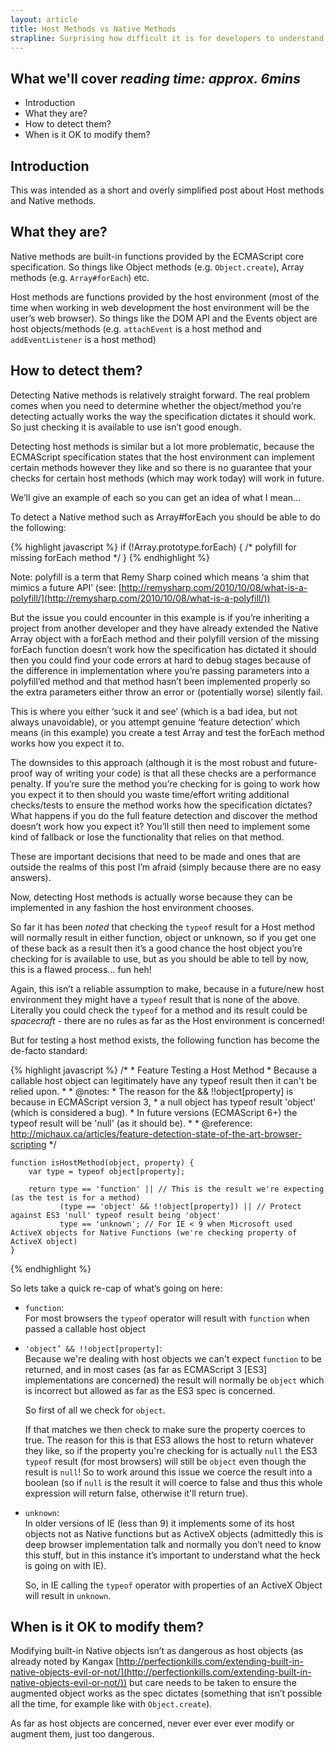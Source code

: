 ```yaml
---
layout: article
title: Host Methods vs Native Methods
strapline: Surprising how difficult it is for developers to understand the difference between 'host' methods and 'native' methods. Hopefully this post helps clear up any confusion.
---
```


## What we'll cover *reading time: approx. 6mins*

- Introduction
- What they are?
- How to detect them?
- When is it OK to modify them?

## Introduction
This was intended as a short and overly simplified post about Host methods and Native methods.

## What they are?

Native methods are built-in functions provided by the ECMAScript core specification. So things like Object methods (e.g. `Object.create`), Array methods (e.g. `Array#forEach`) etc.

Host methods are functions provided by the host environment (most of the time when working in web development the host environment will be the user’s web browser). So things like the DOM API and the Events object are host objects/methods (e.g. `attachEvent` is a host method and `addEventListener` is a host method)

## How to detect them?

Detecting Native methods is relatively straight forward. The real problem comes when you need to determine whether the object/method you’re detecting actually works the way the specification dictates it should work. So just checking it is available to use isn’t good enough.

Detecting host methods is similar but a lot more problematic, because the ECMAScript specification states that the host environment can implement certain methods however they like and so there is no guarantee that your checks for certain host methods (which may work today) will work in future.

We’ll give an example of each so you can get an idea of what I mean…

To detect a Native method such as Array#forEach you should be able to do the following:

{% highlight javascript %}
	if (!Array.prototype.forEach) { 
		/* polyfill for missing forEach method */ 
	}
{% endhighlight %}

Note: polyfill is a term that Remy Sharp coined which means ‘a shim that mimics a future API’ (see: [http://remysharp.com/2010/10/08/what-is-a-polyfill/](http://remysharp.com/2010/10/08/what-is-a-polyfill/))

But the issue you could encounter in this example is if you’re inheriting a project from another developer and they have already extended the Native Array object with a forEach method and their polyfill version of the missing forEach function doesn’t work how the specification has dictated it should then you could find your code errors at hard to debug stages because of the difference in implementation where you’re passing parameters into a polyfill’ed method and that method hasn’t been implemented properly so the extra parameters either throw an error or (potentially worse) silently fail.

This is where you either ‘suck it and see’ (which is a bad idea, but not always unavoidable), or you attempt genuine ‘feature detection’ which means (in this example) you create a test Array and test the forEach method works how you expect it to.

The downsides to this approach (although it is the most robust and future-proof way of writing your code) is that all these checks are a performance penalty. If you’re sure the method you’re checking for is going to work how you expect it to then should you waste time/effort writing additional checks/tests to ensure the method works how the specification dictates? What happens if you do the full feature detection and discover the method doesn’t work how you expect it? You’ll still then need to implement some kind of fallback or lose the functionality that relies on that method.

These are important decisions that need to be made and ones that are outside the realms of this post I’m afraid (simply because there are no easy answers).

Now, detecting Host methods is actually worse because they can be implemented in any fashion the host environment chooses.

So far it has been *noted* that checking the `typeof` result for a Host method will normally result in either function, object or unknown, so if you get one of these back as a result then it’s a good chance the host object you’re checking for is available to use, but as you should be able to tell by now, this is a flawed process… fun heh!

Again, this isn’t a reliable assumption to make, because in a future/new host environment they might have a `typeof` result that is none of the above. Literally you could check the `typeof` for a method and its result could be *spacecraft* - there are no rules as far as the Host environment is concerned!

But for testing a host method exists, the following function has become the de-facto standard:

{% highlight javascript %}
	/*
	 * Feature Testing a Host Method
	 * Because a callable host object can legitimately have any typeof result then it can't be relied upon.
	 *
	 * @notes:
	 * The reason for the && !!object[property] is because in ECMAScript version 3, 
	 * a null object has typeof result 'object' (which is considered a bug).
	 * In future versions (ECMAScript 6+) the typeof result will be 'null' (as it should be).
	 * 
	 * @reference: http://michaux.ca/articles/feature-detection-state-of-the-art-browser-scripting
	 */

	function isHostMethod(object, property) {
		var type = typeof object[property];

		return type == 'function' || // This is the result we're expecting (as the test is for a method)
			   (type == 'object' && !!object[property]) || // Protect against ES3 'null' typeof result being 'object'
			   type == 'unknown'; // For IE < 9 when Microsoft used ActiveX objects for Native Functions (we're checking property of ActiveX object)
	}
{% endhighlight %}

So lets take a quick re-cap of what’s going on here:

* `function`:  
	For most browsers the `typeof` operator will result with `function` when passed a callable host object

* `'object’ && !!object[property]`:  
	Because we're dealing with host objects we can't expect `function` to be returned, and in most cases (as far as ECMAScript 3 [ES3] implementations are concerned) the result will normally be `object` which is incorrect but allowed as far as the ES3 spec is concerned.
	
	So first of all we check for `object`.
	
	If that matches we then check to make sure the property coerces to true. The reason for this is that ES3 allows the host to return whatever they like, so if the property you're checking for is actually `null` the ES3 `typeof` result (for most browsers) will still be `object` even though the result is `null`! So to work around this issue we coerce the result into a boolean (so if `null` is the result it will coerce to false and thus this whole expression will return false, otherwise it'll return true).

* `unknown`:  
	In older versions of IE (less than 9) it implements some of its host objects not as Native functions but as ActiveX objects (admittedly this is deep browser implementation talk and normally you don’t need to know this stuff, but in this instance it’s important to understand what the heck is going on with IE). 
	
	So, in IE calling the `typeof` operator with properties of an ActiveX Object will result in `unknown`.
	
## When is it OK to modify them?

Modifying built-in Native objects isn’t as dangerous as host objects (as already noted by Kangax [http://perfectionkills.com/extending-built-in-native-objects-evil-or-not/](http://perfectionkills.com/extending-built-in-native-objects-evil-or-not/)) but care needs to be taken to ensure the augmented object works as the spec dictates (something that isn’t possible all the time, for example like with `Object.create`).

As far as host objects are concerned, never ever ever ever modify or augment them, just too dangerous.